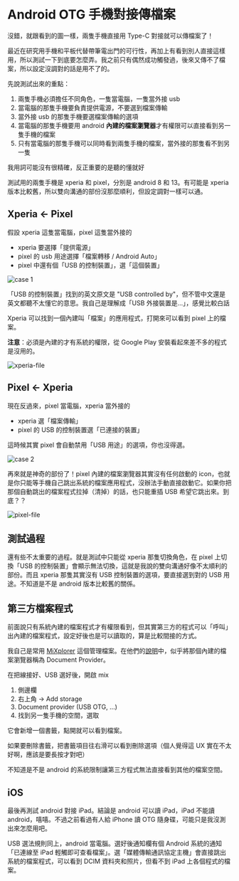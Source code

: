 # Android OTG 手機對接傳檔案


沒錯，就跟看到的圖一樣，兩隻手機直接用 Type-C 對接就可以傳檔案了！

最近在研究用手機和平板代替帶筆電出門的可行性，再加上有看到別人直接這樣用，所以測試一下到底要怎麼弄。我之前只有偶然成功觸發過，後來又傳不了檔案，所以設定沒調對的話是用不了的。

先說測試出來的重點：

1. 兩隻手機必須擔任不同角色，一隻當電腦，一隻當外接 usb
2. 當電腦的那隻手機要負責提供電源，不要選到檔案傳輸
3. 當外接 usb 的那隻手機要選檔案傳輸的選項
4. 當電腦的那隻手機要用 android **內建的檔案瀏覽器**才有權限可以直接看到另一隻手機的檔案
5. 只有當電腦的那隻手機可以同時看到兩隻手機的檔案，當外接的那隻看不到另一隻

我用詞可能沒有很精確，反正重要的是聽的懂就好

測試用的兩隻手機是 xperia 和 pixel，分別是 android 8 和 13。有可能是 xperia 版本比較舊，所以雙向溝通的部份沒那麼順利，但設定調對一樣可以通。

## Xperia <- Pixel

假設 xperia 這隻當電腦，pixel 這隻當外接的

- xperia 要選擇「提供電源」
- pixel 的 usb 用途選擇「檔案轉移 / Android Auto」
- pixel 中還有個「USB 的控制裝置」，選「這個裝置」

![case 1](https://github.com/doraeric/doraeric.github.io/assets/16789570/fe82d863-3e31-48b2-b8ca-23f06d9783ca)

「USB 的控制裝置」找到的英文原文是 "USB controlled by"，但不管中文還是英文都聽不太懂它的意思。我自己是理解成「USB 外接裝置是...」，感覺比較白話

Xperia 可以找到一個內建叫「檔案」的應用程式，打開來可以看到 pixel 上的檔案。

**注意**：必須是內建的才有系統的權限，從 Google Play 安裝看起來差不多的程式是沒用的。

![xperia-file](https://github.com/doraeric/doraeric.github.io/assets/16789570/c6826456-f75b-49b4-a14e-1efcf5dfd7b4)

## Pixel <- Xperia

現在反過來，pixel 當電腦，xperia 當外接的

- xperia 選「檔案傳輸」
- pixel 的 USB 的控制裝置選「已連接的裝置」

這時候其實 pixel 會自動禁用「USB 用途」的選項，你也沒得選。

![case 2](https://github.com/doraeric/doraeric.github.io/assets/16789570/6491f25d-1f47-4e54-83ac-9269bd34b209)

再來就是神奇的部份了！pixel 內建的檔案瀏覽器其實沒有任何啟動的 icon，也就是你只能等手機自己跳出系統的檔案應用程式，沒辦法手動直接啟動它。如果你把那個自動跳出的檔案程式拉掉（清掉）的話，也只能重插 USB 希望它跳出來。到底？？

![pixel-file](https://github.com/doraeric/doraeric.github.io/assets/16789570/60e90f4e-8d0a-4338-9e5d-5c4494e783eb)

## 測試過程

還有些不太重要的過程。就是測試中只能從 xperia 那隻切換角色，在 pixel 上切換「USB 的控制裝置」會顯示無法切換，這就是我說的雙向溝通好像不太順利的部份。而且 xperia 那隻其實沒有 USB 控制裝置的選項，要直接選到對的 USB 用途。不知道是不是 android 版本比較舊的關係。

## 第三方檔案程式

前面說只有系統內建的檔案程式才有權限看到，但其實第三方的程式可以「呼叫」出內建的檔案程式，設定好後也是可以讀取的，算是比較間接的方式。

我自己是常用 [MiXplorer](https://mixplorer.com/) 這個管理檔案。在他們的[說明](https://forum.xda-developers.com/t/mixplorer-q-a-and-faq-user-manual.3308582/page-94#post-85878051)中，似乎將那個內建的檔案瀏覽器稱為 Document Provider。

在把線接好、USB 選好後，開啟 mix

1. 側邊欄
2. 右上角 -> Add storage
3. Document provider (USB OTG, ...)
4. 找到另一隻手機的空間，選取

它會新增一個書籤，點開就可以看到檔案。

如果要刪除書籤，把書籤項目往右滑可以看到刪除選項（個人覺得這 UX 實在不太好啊，應該是要長按才對吧）

不知道是不是 android 的系統限制讓第三方程式無法直接看到其他的檔案空間。

## iOS

最後再測試 android 對接 iPad。結論是 android 可以讀 iPad，iPad 不能讀 android，嘻嘻。不過之前看過有人給 iPhone 讀 OTG 隨身碟，可能只是我沒測出來怎麼用吧。

USB 選法規則同上，android 當電腦。選好後通知欄有個 Android 系統的通知「已連線至 iPad 輕觸即可查看檔案」。選「媒體傳輸通訊協定主機」會直接跳出系統的檔案程式，可以看到 DCIM 資料夾和照片，但看不到 iPad 上各個程式的檔案。

